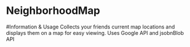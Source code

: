 # NeighborhoodMap

#Information & Usage
Collects your friends current map locations and displays them on a map for easy viewing. Uses Google API and jsobnBlob API